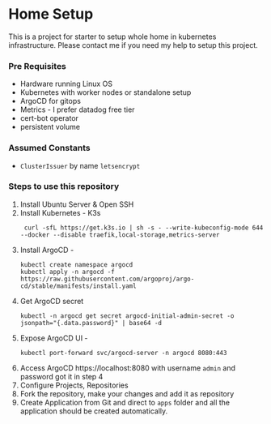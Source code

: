 # Home Setup

This is a project for starter to setup whole home in kubernetes infrastructure. Please contact me if you need my help to setup this project.

### Pre Requisites
* Hardware running Linux OS
* Kubernetes with worker nodes or standalone setup
* ArgoCD for gitops
* Metrics - I prefer datadog free tier
* cert-bot operator
* persistent volume

### Assumed Constants
* `ClusterIssuer` by name `letsencrypt`


### Steps to use this repository
1. Install Ubuntu Server & Open SSH
2. Install Kubernetes - K3s 
   ```shell
    curl -sfL https://get.k3s.io | sh -s - --write-kubeconfig-mode 644 --docker --disable traefik,local-storage,metrics-server
   ```
3. Install ArgoCD - 
   ```shell
   kubectl create namespace argocd
   kubectl apply -n argocd -f https://raw.githubusercontent.com/argoproj/argo-cd/stable/manifests/install.yaml
   ```
4. Get ArgoCD secret 
    ```shell
    kubectl -n argocd get secret argocd-initial-admin-secret -o jsonpath="{.data.password}" | base64 -d
    ```
5. Expose ArgoCD UI - 
    ```shell
    kubectl port-forward svc/argocd-server -n argocd 8080:443
    ```
6. Access ArgoCD https://localhost:8080 with username `admin` and password got it in step 4
7. Configure Projects, Repositories
8. Fork the repository, make your changes and add it as repository
9. Create Application from Git and direct to `apps` folder and all the application should be created automatically. 